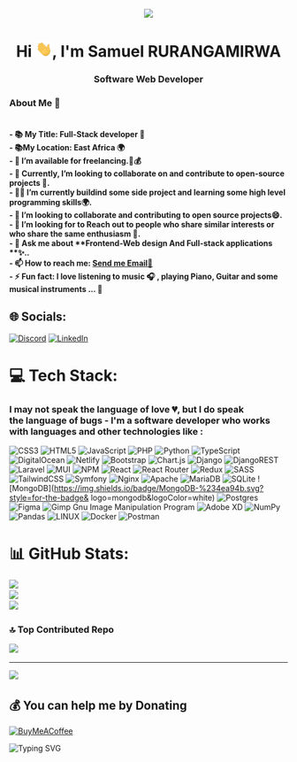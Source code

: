 <p align="center">
  <img src="https://github.com/thompsonemerson/thompsonemerson/raw/master/cover-thompson.png" height="200"/>
</p>

<h1 align="center">Hi <img src="https://raw.githubusercontent.com/ABSphreak/ABSphreak/master/gifs/Hi.gif" width="30px">, I'm Samuel RURANGAMIRWA </h1>
<h3 align="center">Software Web Developer</h3>

 ### About Me :man:
 
<h4 align="left">
  <br>
- 📚 My Title: Full-Stack developer 🧰<br>
- 📚My Location: East Africa 🌍<br>
- 🤝 I’m available for freelancing.💸💰<br>
- 🔭 Currently, I’m looking to collaborate on and contribute to open-source projects 🥅.<br>
- 👨‍💻  I’m currently buildind some side project and learning some high level programming skills🌍️.<br>
- 👯 I’m looking to collaborate and contributing to open source projects😄.<br>
- 🤔 I’m looking for to Reach out to people who share similar interests or who share the same enthusiasm 🌱.<br>
- 💬 Ask me about **Frontend-Web design And Full-stack applications **✨️.. </br>
- 📫 How to reach me: <a href="mailto:samuelrurangamirwa@gmail.com">Send me Email📧</a><br>
- ⚡ Fun fact: I love listening to music 🎧 , playing Piano, Guitar and some musical instruments ... 🎵 
    
</p>

## 🌐 Socials:
[![Discord](https://img.shields.io/badge/Discord-%237289DA.svg?logo=discord&logoColor=white)](https://discord.gg/1061347122416463923) [![LinkedIn](https://img.shields.io/badge/LinkedIn-%230077B5.svg?logo=linkedin&logoColor=white)](https://linkedin.com/in/samuel-rurangamirwa-3247a2247) 

# 💻 Tech Stack: 
<h3 align="left" >I may not speak the language of love 💔, but I do speak <br>
  the language of bugs - I'm a software developer who works <br> with languages and other technologies like :</h3>
  
![CSS3](https://img.shields.io/badge/css3-%231572B6.svg?style=for-the-badge&logo=css3&logoColor=white) ![HTML5](https://img.shields.io/badge/html5-%23E34F26.svg?style=for-the-badge&logo=html5&logoColor=white) ![JavaScript](https://img.shields.io/badge/javascript-%23323330.svg?style=for-the-badge&logo=javascript&logoColor=%23F7DF1E) ![PHP](https://img.shields.io/badge/php-%23777BB4.svg?style=for-the-badge&logo=php&logoColor=white) ![Python](https://img.shields.io/badge/python-3670A0?style=for-the-badge&logo=python&logoColor=ffdd54) ![TypeScript](https://img.shields.io/badge/typescript-%23007ACC.svg?style=for-the-badge&logo=typescript&logoColor=white) ![DigitalOcean](https://img.shields.io/badge/DigitalOcean-%230167ff.svg?style=for-the-badge&logo=digitalOcean&logoColor=white) ![Netlify](https://img.shields.io/badge/netlify-%23000000.svg?style=for-the-badge&logo=netlify&logoColor=#00C7B7) ![Bootstrap](https://img.shields.io/badge/bootstrap-%23563D7C.svg?style=for-the-badge&logo=bootstrap&logoColor=white) ![Chart.js](https://img.shields.io/badge/chart.js-F5788D.svg?style=for-the-badge&logo=chart.js&logoColor=white) ![Django](https://img.shields.io/badge/django-%23092E20.svg?style=for-the-badge&logo=django&logoColor=white) ![DjangoREST](https://img.shields.io/badge/DJANGO-REST-ff1709?style=for-the-badge&logo=django&logoColor=white&color=ff1709&labelColor=gray) ![Laravel](https://img.shields.io/badge/laravel-%23FF2D20.svg?style=for-the-badge&logo=laravel&logoColor=white) ![MUI](https://img.shields.io/badge/MUI-%230081CB.svg?style=for-the-badge&logo=material-ui&logoColor=white) ![NPM](https://img.shields.io/badge/NPM-%23000000.svg?style=for-the-badge&logo=npm&logoColor=white) ![React](https://img.shields.io/badge/react-%2320232a.svg?style=for-the-badge&logo=react&logoColor=%2361DAFB) ![React Router](https://img.shields.io/badge/React_Router-CA4245?style=for-the-badge&logo=react-router&logoColor=white) ![Redux](https://img.shields.io/badge/redux-%23593d88.svg?style=for-the-badge&logo=redux&logoColor=white) ![SASS](https://img.shields.io/badge/SASS-hotpink.svg?style=for-the-badge&logo=SASS&logoColor=white) ![TailwindCSS](https://img.shields.io/badge/tailwindcss-%2338B2AC.svg?style=for-the-badge&logo=tailwind-css&logoColor=white) ![Symfony](https://img.shields.io/badge/symfony-%23000000.svg?style=for-the-badge&logo=symfony&logoColor=white) ![Nginx](https://img.shields.io/badge/nginx-%23009639.svg?style=for-the-badge&logo=nginx&logoColor=white) ![Apache](https://img.shields.io/badge/apache-%23D42029.svg?style=for-the-badge&logo=apache&logoColor=white) ![MariaDB](https://img.shields.io/badge/MariaDB-003545?style=for-the-badge&logo=mariadb&logoColor=white) ![SQLite](https://img.shields.io/badge/sqlite-%2307405e.svg?style=for-the-badge&logo=sqlite&logoColor=white) ![MongoDB](https://img.shields.io/badge/MongoDB-%234ea94b.svg?style=for-the-badge&
logo=mongodb&logoColor=white) ![Postgres](https://img.shields.io/badge/postgres-%23316192.svg?style=for-the-badge&logo=postgresql&logoColor=white) 	![Figma](https://img.shields.io/badge/figma-%23F24E1E.svg?style=for-the-badge&logo=figma&logoColor=white) ![Gimp Gnu Image Manipulation Program](https://img.shields.io/badge/Gimp-657D8B?style=for-the-badge&logo=gimp&logoColor=FFFFFF) ![Adobe XD](https://img.shields.io/badge/Adobe%20XD-470137?style=for-the-badge&logo=Adobe%20XD&logoColor=#FF61F6) ![NumPy](https://img.shields.io/badge/numpy-%23013243.svg?style=for-the-badge&logo=numpy&logoColor=white) ![Pandas](https://img.shields.io/badge/pandas-%23150458.svg?style=for-the-badge&logo=pandas&logoColor=white) ![LINUX](https://img.shields.io/badge/Linux-FCC624?style=for-the-badge&logo=linux&logoColor=black) ![Docker](https://img.shields.io/badge/docker-%230db7ed.svg?style=for-the-badge&logo=docker&logoColor=white) ![Postman](https://img.shields.io/badge/Postman-FF6C37?style=for-the-badge&logo=postman&logoColor=white)
# 📊 GitHub Stats:
![](https://github-readme-stats.vercel.app/api?username=samuelrurangamirwa&theme=radical&hide_border=true&include_all_commits=true&count_private=true)<br/>
![](https://github-readme-streak-stats.herokuapp.com/?user=samuelrurangamirwa&theme=radical&hide_border=true)<br/>
![](https://github-readme-stats.vercel.app/api/top-langs/?username=samuelrurangamirwa&theme=radical&hide_border=true&include_all_commits=true&count_private=true&layout=compact)

### 🔝 Top Contributed Repo
![](https://github-contributor-stats.vercel.app/api?username=samuelrurangamirwa&limit=5&theme=dark&combine_all_yearly_contributions=true)

---
[![](https://visitcount.itsvg.in/api?id=samuelrurangamirwa&icon=8&color=0)](https://visitcount.itsvg.in)

  ## 💰 You can help me by Donating
  [![BuyMeACoffee](https://img.shields.io/badge/Buy%20Me%20a%20Coffee-ffdd00?style=for-the-badge&logo=buy-me-a-coffee&logoColor=black)](https://buymeacoffee.com/buymeacoffee.com/samuel001) 


<!-- Proudly created with GPRM ( https://gprm.itsvg.in ) -->
<!-- <br> -->
<!-- 🤓 **Interested:** <br> -->
  ![Typing SVG](https://readme-typing-svg.herokuapp.com?color=6667AB&center=true&vCenter=true&lines=A+%E2%AD%90++on+my+repo+is+appreciated!;Thanks+for+visiting+my+profile+%F0%9F%98%83;Happy+coding!+%F0%9F%9A%80)
<!-- https://github.com/anuraghazra/github-readme-stats -->
